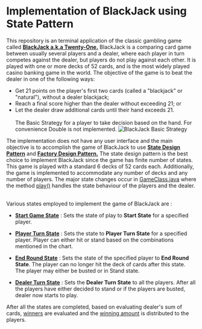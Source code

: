 # Implementation of BlackJack using State Pattern
This repository is an terminal application of the classic gambling game called **[BlackJack a.k.a Twenty-One.](https://en.wikipedia.org/wiki/Blackjack)** BlackJack is a comparing card game between usually several players and a dealer, 
where each player in turn competes against the dealer, but players do not play against each other. It is played with one or 
more decks of 52 cards, and is the most widely played casino banking game in the world. The objective of the game is to beat 
the dealer in one of the following ways:
  * Get 21 points on the player's first two cards (called a "blackjack" or "natural"), without a dealer blackjack;
  * Reach a final score higher than the dealer without exceeding 21; or
  * Let the dealer draw additional cards until their hand exceeds 21.
<br></br>
The Basic Strategy for a player to take decision based on the hand. For convenience Double is not implemented.
![BlackJack Basic Strategy](https://wizardofodds.com/blackjack/images/bj_2d_s17.gif)
  
The implementation does not have any user interface and the main objective is to accomplish the game of BlackJack to use **[State Design Pattern](https://en.wikipedia.org/wiki/State_pattern)** and **[Factory Design Pattern.](https://en.wikipedia.org/wiki/Factory_method_pattern)** The state design pattern is the best choice to implement BlackJack since the game has finite number of states. This game is played with a standard 6 decks of 52 cards each. Additionally, the game is implemented to accommodate any number of decks and any number of players. The major state changes occur in [GameClass.java](https://github.com/srijitravi94/BlackJack-State-Pattern/blob/master/src/main/java/edu/northeastern/ccs/cs5500/classes/GameClass.java) where the method [play()](https://github.com/srijitravi94/BlackJack-State-Pattern/blob/master/src/main/java/edu/northeastern/ccs/cs5500/classes/GameClass.java#L198) handles the state behaviour of the players and the dealer.
<br></br>

Various states employed to implement the game of BlackJack are : 
  * **[Start Game State](https://github.com/srijitravi94/BlackJack-State-Pattern/blob/master/src/main/java/edu/northeastern/ccs/cs5500/states/StartGameState.java)**  :  Sets the state of play to **Start State** for a specified player.
  
  * **[Player Turn State](https://github.com/srijitravi94/BlackJack-State-Pattern/blob/master/src/main/java/edu/northeastern/ccs/cs5500/states/PlayerTurnState.java)**  : Sets the state to **Player Turn State** for a specified player. Player can either hit or stand based on the combinations mentioned in the chart.
  
  * **[End Round State](https://github.com/srijitravi94/BlackJack-State-Pattern/blob/master/src/main/java/edu/northeastern/ccs/cs5500/states/EndRoundState.java)**  : Sets the state of the specified player to **End Round State**. The player can no longer hit the deck of cards after this state. The player may either be busted or in Stand state.
  
  * **[Dealer Turn State](https://github.com/srijitravi94/BlackJack-State-Pattern/blob/master/src/main/java/edu/northeastern/ccs/cs5500/states/DealerTurnState.java)**  : Sets the **Dealer Turn State** to all the players. After all the players have either decided to stand or if the players are busted, dealer now starts to play.
  
After all the states are completed, based on evaluating dealer's sum of cards, [winners](https://github.com/srijitravi94/BlackJack-State-Pattern/blob/master/src/main/java/edu/northeastern/ccs/cs5500/classes/GameClass.java#L620) are evaluated and the [winning amount](https://github.com/srijitravi94/BlackJack-State-Pattern/blob/master/src/main/java/edu/northeastern/ccs/cs5500/classes/GameClass.java#L650) is distributed to the players.
